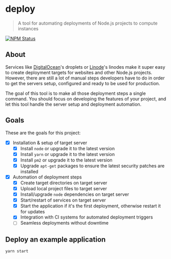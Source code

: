 # deploy

> A tool for automating deployments of Node.js projects to compute instances

<a href="https://www.npmjs.com/package/@globexdesigns/deploy"><img alt="NPM Status" src="https://img.shields.io/npm/v/@globexdesigns/deploy.svg?style=flat"></a>

## About

Services like [DigitalOcean](https://www.digitalocean.com/)'s droplets or [Linode](https://www.linode.com/)'s linodes make it super easy to create deployment targets for websites and other Node.js projects. However, there are still a lot of manual steps developers have to do in order to get the servers setup, configured and ready to be used for production.

The goal of this tool is to make all those deployment steps a single command. You should focus on developing the features of your project, and let this tool handle the server setup and deployment automation.

## Goals

These are the goals for this project:

- [x] Installation & setup of target server
	- [x] Install `node` or upgrade it to the latest version
	- [x] Install `yarn` or upgrade it to the latest version
	- [x] Install `pm2` or upgrade it to the latest version
	- [x] Upgrade `apt-get` packages to ensure the latest security patches are installed
- [x] Automation of deployment steps
	- [x] Create target directories on target server
	- [x] Upload local project files to target server
	- [x] Install/upgrade `node` dependencies on target server
	- [x] Start/restart of services on target server
	- [x] Start the application if it's the first deployment, otherwise restart it for updates
	- [x] Integration with CI systems for automated deployment triggers
	- [ ] Seamless deployments without downtime

## Deploy an example application

```sh
yarn start
```
